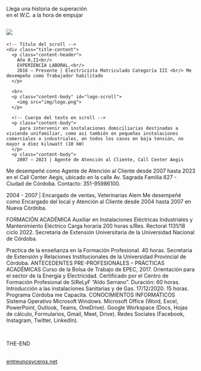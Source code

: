 <!DOCTYPE html>
<html lang="es">
<head>
    <meta charset="UTF-8">
    <meta http-equiv="X-UA-Compatible" content="IE=edge">
    <meta name="viewport" content="width=device-width, initial-scale=1.0">
    <title>LubricoWars</title>
    <!-- CSS -->
    <link rel="stylesheet" href="LubricoWars.css">
</head>
<body>
  <!--  Sonido -->
  <audio autoplay>
    <source src="sonido/musica1.mp3" type="audio/mpeg">
  </audio>
  <!-- Este es el lugar en el que aparecerá la intro -->
  <div class="star-wars-intro">

  <!-- Texto en azul del comienzo -->
  <p class="intro-text">
    Llega una historia de superación <br/> 
    en el W.C. a la hora de empujar
  </p>

  <!-- El logo aparecerá aquí -->
  <h2 class="main-logo">
    <img src="img/logo.png">
  </h2>

  <!-- El texto en scroll -->
  <div class="main-content">
   
    <!-- Título del scroll -->
    <div class="title-content">
      <p class="content-header">
        Año 0,II<br/>
        EXPERIENCIA LABORAL,<br/>
        2016 – Presente | Electricista Matriculado Categoría III <br/> Me desempeño como Trabajador habilitado
      </p>

      <br>
      <p class="content-body" id="logo-scroll">
        <img src="img/logo.png">
      </p>
      
      <!-- Cuerpo del texto en scroll -->
      <p class="content-body">
         para intervenir en instalaciones domiciliarias destinadas a vivienda unifamiliar, como así también en pequeñas instalaciones comerciales o industriales, en todos los casos en baja tensión, no mayor a diez kilowatt (10 kW)  
      </p>
      <p class="content-body">
        2007 – 2023 | Agente de Atención al Cliente, Call Center Aegis
Me desempeñé como Agente de Atención al Cliente desde 2007 hasta 2023 en el Call Center Aegis, ubicado en la calle Av. Sagrada Familia 627 - Ciudad de Córdoba. Contacto: 351-95986100.
      </p>
      <p class="content-body">
        2004 - 2007 | Encargado de ventas, Veterinarias Alem
Me desempeñé como Encargado del local y Atención al Cliente desde 2004 hasta 2007 en Nueva Córdoba.
      </p>
      <p class="content-body">
        FORMACIÓN ACADÉMICA
Auxiliar en Instalaciones Eléctricas Industriales y Mantenimiento Eléctrico
Carga horaria 200 horas s/Res. Rectoral 1131/18 ciclo 2022. Secretaria de Extensión Universitaria de la Universidad Nacional de Córdoba.
      </p>
      <p class="content-body">
        Practica de la enseñanza en la Formación Profesional. 40 horas. Secretaria de Extensión y Relaciones Institucionales de la Universidad Provincial de Córdoba.
ANTECEDENTES PRE-PROFESIONALES – PRÁCTICAS ACADÉMICAS
Curso de la Bolsa de Trabajo de EPEC, 2017. Orientación para el sector de la Energía y Electricidad. Certificado por el Centro de Formación Profesional de SiReLyF “Aldo Serrano”. Duración: 60 horas.
Introducción a las instalaciones Sanitarias y de Gas. 17/12/2020. 15 horas. Programa Córdoba me Capacita.
CONOCIMIENTOS INFORMÁTICOS
Sistema Operativo Microsoft Windows.
Microsoft Office (Word, Excel, PowerPoint, Outlook, Teams, OneDrive).
Google Workspace (Docs, Hojas de cálculo, Formularios, Gmail, Meet, Drive).
Redes Sociales (Facebook, Instagram, Twitter, LinkedIn).
      </p>
      <br/>
      <p class="content-body" id="theend">THE-END</p> 
      <br/>
      <!-- Botón -->
      <a href="https://entreunosyceros.net/about/" class="space-button" title="about entreunosyceros.NET" target="_blank">entreunosyceros.net</a>
    </div>
  </div>
</div>
</body>
</html>
























